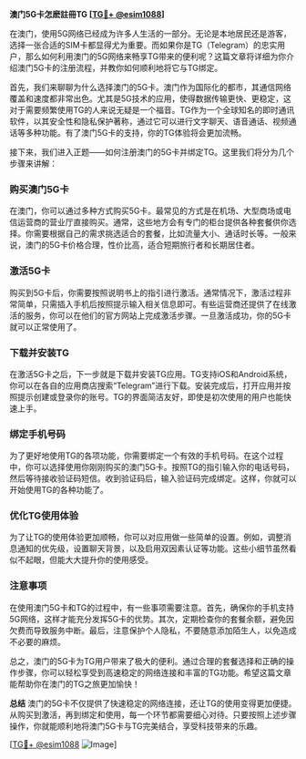 **澳门5G卡怎麽註冊TG [[TG💪+ @esim1088](https://t.me/s/esim1088)]**

在澳门，使用5G网络已经成为许多人生活的一部分。无论是本地居民还是游客，选择一张合适的SIM卡都显得尤为重要。而如果你是TG（Telegram）的忠实用户，那么如何利用澳门的5G网络来畅享TG带来的便利呢？这篇文章将详细为你介绍澳门5G卡的注册流程，并教你如何顺利地将它与TG绑定。

首先，我们来聊聊为什么选择澳门的5G卡。澳门作为国际化的都市，其通信网络覆盖和速度都非常出色。尤其是5G技术的应用，使得数据传输更快、更稳定，这对于需要频繁使用TG的人来说无疑是一个福音。TG作为一个全球知名的即时通讯软件，以其安全性和隐私保护著称，通过它可以进行文字聊天、语音通话、视频通话等多种功能。有了澳门5G卡的支持，你的TG体验将会更加流畅。

接下来，我们进入正题——如何注册澳门的5G卡并绑定TG。这里我们将分为几个步骤来讲解：

### **购买澳门5G卡**
在澳门，你可以通过多种方式购买5G卡。最常见的方式是在机场、大型商场或电信运营商的营业厅直接购买。通常，这些地方会有专门的柜台提供各种套餐供你选择。你需要根据自己的需求挑选适合的套餐，比如流量大小、通话时长等。一般来说，澳门的5G卡价格合理，性价比高，适合短期旅行者和长期居住者。

### **激活5G卡**
购买到5G卡后，你需要按照说明书上的指引进行激活。通常情况下，激活过程非常简单，只需插入手机后按照提示输入相关信息即可。有些运营商还提供了在线激活的服务，你可以在他们的官方网站上完成激活步骤。一旦激活成功，你的5G卡就可以正常使用了。

### **下载并安装TG**
在激活5G卡之后，下一步就是下载并安装TG应用。TG支持iOS和Android系统，你可以在各自的应用商店搜索“Telegram”进行下载。安装完成后，打开应用并按照提示创建或登录你的账号。TG的界面简洁友好，即使是初次使用的用户也能快速上手。

### **绑定手机号码**
为了更好地使用TG的各项功能，你需要绑定一个有效的手机号码。在这个过程中，你可以选择使用你刚刚购买的澳门5G卡。按照TG的指引输入你的电话号码，然后等待接收验证码短信。收到验证码后，输入验证码完成绑定。这样，你就可以开始使用TG的各种功能了。

### **优化TG使用体验**
为了让TG的使用体验更加顺畅，你可以对应用做一些简单的设置。例如，调整消息通知的优先级，设置聊天背景，以及启用双因素认证等功能。这些小细节虽然看似不起眼，但能大大提升你的使用感受。

### **注意事项**
在使用澳门5G卡和TG的过程中，有一些事项需要注意。首先，确保你的手机支持5G网络，这样才能充分发挥5G卡的优势。其次，定期检查你的套餐余额，避免因欠费而导致服务中断。最后，注意保护个人隐私，不要随意添加陌生人，以免造成不必要的麻烦。

总之，澳门的5G卡为TG用户带来了极大的便利。通过合理的套餐选择和正确的操作步骤，你可以轻松享受到高速稳定的网络连接和丰富的TG功能。希望这篇文章能帮助你在澳门的TG之旅更加愉快！

**总结**
澳门的5G卡不仅提供了快速稳定的网络连接，还让TG的使用变得更加便捷。从购买到激活，再到绑定和使用，每一个环节都需要细心对待。只要按照上述步骤操作，你就能顺利地将澳门5G卡与TG完美结合，享受科技带来的乐趣。

[[TG💪+ @esim1088](https://t.me/s/esim1088) ![Image](https://i.postimg.cc/4NQfJmqS/Snipaste-2025-05-13-00-14-12.png)]